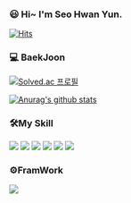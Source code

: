 ### :smiley: Hi~ I'm Seo Hwan Yun.
[![Hits](https://hits.seeyoufarm.com/api/count/incr/badge.svg?url=https%3A%2F%2Fgithub.com%2FYunSeoHwan&count_bg=%2379C83D&title_bg=%23555555&icon=&icon_color=%23E7E7E7&title=Visit&edge_flat=false)](https://hits.seeyoufarm.com)

<h3>💻 BaekJoon</h3>

[![Solved.ac 프로필](http://mazassumnida.wtf/api/v2/generate_badge?boj=jitoo6342)](https://solved.ac/jitoo6342)

[![Anurag's github stats](https://github-readme-stats.vercel.app/api?username=YunSeoHwan)](https://github.com/anuraghazra/github-readme-stats)
<h3>🛠My Skill</h3>
<div>
  <img src="https://img.shields.io/badge/Python-3776AB?style=for-the-badge&logo=Python&logoColor=white">
  <img src="https://img.shields.io/badge/java-007396?style=for-the-badge&logo=java&logoColor=white"> 
  <img src="https://img.shields.io/badge/MySQL-4479A1?style=for-the-badge&logo=MySQL&logoColor=white">
  <img src="https://img.shields.io/badge/mariaDB-003545?style=for-the-badge&logo=mariaDB&logoColor=white">
  <img src="https://img.shields.io/badge/HTML5-E34F26?style=for-the-badge&logo=HTML5&logoColor=white"> 
  <img src="https://img.shields.io/badge/CSS-1572B6?style=for-the-badge&logo=CSS3&logoColor=white"> 
</div>
<h3>⚙️FramWork</h3>
<div>
  <img src="https://img.shields.io/badge/Flask-3776AB?style=for-the-badge&logo=Flask&logoColor=white"> 
</div>
